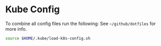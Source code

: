 # Kube Config

To combine all config files run the following: See `~/github/dotfiles` for more info.

```sh
source $HOME/.kube/load-k8s-config.sh
```
